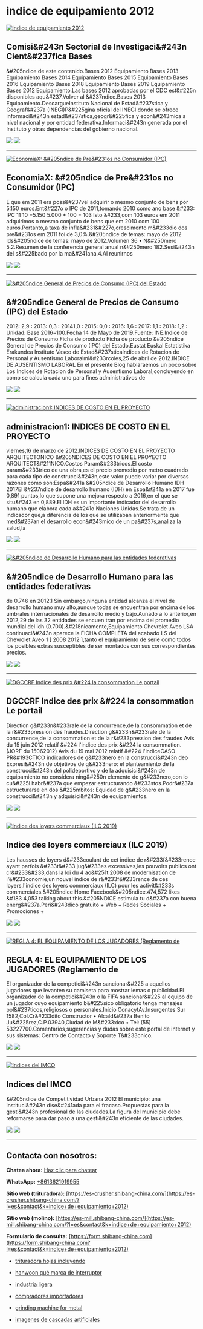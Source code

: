 # indice de equipamiento 2012

<a href="https://swt.shibang-china.com/?l=es&img&k=indice+de+equipamiento+2012" target="_blank">![indice de equipamiento 2012](http://static.shibang-china.com/all-800x300/1162.jpg)</a>

## Comisi&#243n Sectorial de Investigaci&#243n Cient&#237fica Bases
&#205ndice de este contenido.Bases 2012 Equipamiento Bases 2013 Equipamiento Bases 2014 Equipamiento Bases 2015 Equipamiento Bases 2016 Equipamiento Bases 2018 Equipamiento Bases 2019 Equipamiento Bases 2012 Equipamiento.Las bases 2012 aprobadas por el CDC est&#225n disponibles aqu&#237.Volver al &#237ndice.Bases 2013 Equipamiento.DescargueInstituto Nacional de Estad&#237stica y Geograf&#237a (INEGI)P&#225gina oficial del INEGI donde se ofrece informaci&#243n estad&#237stica,geogr&#225fica y econ&#243mica a nivel nacional y por entidad federativa.Informaci&#243n generada por el Instituto y otras dependencias del gobierno nacional.


<a href="https://whatsapp.shibangsoft.com/WhatsApp.php" target="_blank" title="WhatsApp">![](http://static.shibang-china.com/icon/whatsapp.png)</a> <a href="https://swt.shibang-china.com/?l=es&icon&k=indice+de+equipamiento+2012" target="_blank">![](http://static.shibang-china.com/icon/chat-es.png)</a>

---

<a href="https://swt.shibang-china.com/?l=es&img&k=indice+de+equipamiento+2012" target="_blank">![EconomiaX: &#205ndice de Pre&#231os no Consumidor (IPC)](http://static.shibang-china.com/all-800x300/1107.jpg)</a>

## EconomiaX: &#205ndice de Pre&#231os no Consumidor (IPC)
E que em 2011 era poss&#237vel adquirir o mesmo conjunto de bens por 5.150 euros.Ent&#227o o IPC de 2011,tomando 2010 como ano base &#233: IPC 11 10 =5.150 5.000 * 100 = 103 Isto &#233,com 103 euros em 2011 adquirimos o mesmo conjunto de bens que em 2010 com 100 euros.Portanto,a taxa de infla&#231&#227o,crescimento m&#233dio dos pre&#231os em 2011 foi de 3,0%.&#205ndice de temas: mayo de 2012 lds&#205ndice de temas: mayo de 2012.Volumen 36 • N&#250mero 5.2.Resumen de la conferencia general anual n&#250mero 182.Sesi&#243n del s&#225bado por la ma&#241ana.4.Al reunirnos


<a href="https://whatsapp.shibangsoft.com/WhatsApp.php" target="_blank" title="WhatsApp">![](http://static.shibang-china.com/icon/whatsapp.png)</a> <a href="https://swt.shibang-china.com/?l=es&icon&k=indice+de+equipamiento+2012" target="_blank">![](http://static.shibang-china.com/icon/chat-es.png)</a>

---

<a href="https://swt.shibang-china.com/?l=es&img&k=indice+de+equipamiento+2012" target="_blank">![&#205ndice General de Precios de Consumo (IPC) del Estado](http://static.shibang-china.com/all-800x300/620.jpg)</a>

## &#205ndice General de Precios de Consumo (IPC) del Estado
2012: 2,9 : 2013: 0,3 : 20141,0 : 2015: 0,0 : 2016: 1,6 : 2017: 1,1 : 2018: 1,2 : Unidad: Base 2016=100.Fecha 14 de Mayo de 2019.Fuente: INE.Indice de Precios de Consumo.Ficha de producto Ficha de producto &#205ndice General de Precios de Consumo (IPC) del Estado.Eustat Euskal Estatistika Erakundea Instituto Vasco de Estad&#237sticaIndices de Rotacion de Personal y Ausentismo Laboralmi&#233rcoles,25 de abril de 2012.INDICE DE AUSENTISMO LABORAL En el presente Blog hablaraemos un poco sobre Los Indices de Rotacion de Personal y Ausentismo Laboral,concluyendo en como se calcula cada uno para fines administrativos de


<a href="https://whatsapp.shibangsoft.com/WhatsApp.php" target="_blank" title="WhatsApp">![](http://static.shibang-china.com/icon/whatsapp.png)</a> <a href="https://swt.shibang-china.com/?l=es&icon&k=indice+de+equipamiento+2012" target="_blank">![](http://static.shibang-china.com/icon/chat-es.png)</a>

---

<a href="https://swt.shibang-china.com/?l=es&img&k=indice+de+equipamiento+2012" target="_blank">![administracion1: INDICES DE COSTO EN EL PROYECTO](http://static.shibang-china.com/all-800x300/1162.jpg)</a>

## administracion1: INDICES DE COSTO EN EL PROYECTO
viernes,16 de marzo de 2012.INDICES DE COSTO EN EL PROYECTO ARQUITECTONICO &#205NDICES DE COSTO EN EL PROYECTO ARQUITECT&#211NICO.Costos Param&#233tricos.El costo param&#233trico de una obra,es el precio promedio por metro cuadrado para cada tipo de construcci&#243n,este valor puede variar por diversas razones como son:Espa&#241a &#205ndice de Desarrollo Humano IDH 2017El &#237ndice de desarrollo humano (IDH) en Espa&#241a en 2017 fue 0,891 puntos,lo que supone una mejora respecto a 2016,en el que se situ&#243 en 0,889.El IDH es un importante indicador del desarrollo humano que elabora cada a&#241o Naciones Unidas.Se trata de un indicador que,a diferencia de los que se utilizaban anteriormente que med&#237an el desarrollo econ&#243mico de un pa&#237s,analiza la salud,la


<a href="https://whatsapp.shibangsoft.com/WhatsApp.php" target="_blank" title="WhatsApp">![](http://static.shibang-china.com/icon/whatsapp.png)</a> <a href="https://swt.shibang-china.com/?l=es&icon&k=indice+de+equipamiento+2012" target="_blank">![](http://static.shibang-china.com/icon/chat-es.png)</a>

---

<a href="https://swt.shibang-china.com/?l=es&img&k=indice+de+equipamiento+2012" target="_blank">![&#205ndice de Desarrollo Humano para las entidades federativas](http://static.shibang-china.com/all-800x300/1447.jpg)</a>

## &#205ndice de Desarrollo Humano para las entidades federativas
de 0.746 en 2012.1 Sin embargo,ninguna entidad alcanza el nivel de desarrollo humano muy alto,aunque todas se encuentran por encima de los umbrales internacionales de desarrollo medio y bajo.Aunado a lo anterior,en 2012,29 de las 32 entidades se encuen tran por encima del promedio mundial del idh (0.700).&#218nicamente,Equipamiento Chevrolet Aveo LSA continuaci&#243n aparece la FICHA COMPLETA del acabado LS del Chevrolet Aveo 1 [ 2008 2012 ],tanto el equipamiento de serie como todos los posibles extras susceptibles de ser montados con sus correspondientes precios.


<a href="https://whatsapp.shibangsoft.com/WhatsApp.php" target="_blank" title="WhatsApp">![](http://static.shibang-china.com/icon/whatsapp.png)</a> <a href="https://swt.shibang-china.com/?l=es&icon&k=indice+de+equipamiento+2012" target="_blank">![](http://static.shibang-china.com/icon/chat-es.png)</a>

---

<a href="https://swt.shibang-china.com/?l=es&img&k=indice+de+equipamiento+2012" target="_blank">![DGCCRF Indice des prix &#224 la consommation Le portail](http://static.shibang-china.com/all-800x300/441.jpg)</a>

## DGCCRF Indice des prix &#224 la consommation Le portail
Direction g&#233n&#233rale de la concurrence,de la consommation et de la r&#233pression des fraudes.Direction g&#233n&#233rale de la concurrence,de la consommation et de la r&#233pression des fraudes Avis du 15 juin 2012 relatif &#224 l'indice des prix &#224 la consommation.(JORF du 15062012) Avis du 19 mai 2012 relatif &#224 l'indiceCASO PR&#193CTICO indicadores de g&#233nero en la construcci&#243n deo Expresi&#243n de objetivos de g&#233nero: el planteamiento de la construcci&#243n del polideportivo y de la adquisici&#243n de equipamiento no considera ning&#250n elemento de g&#233nero,con lo cu&#225l habr&#237a que empezar estructurando &#233stos.Podr&#237a estructurarse en dos &#225mbitos: Equidad de g&#233nero en la construcci&#243n y adquisici&#243n de equipamientos.


<a href="https://whatsapp.shibangsoft.com/WhatsApp.php" target="_blank" title="WhatsApp">![](http://static.shibang-china.com/icon/whatsapp.png)</a> <a href="https://swt.shibang-china.com/?l=es&icon&k=indice+de+equipamiento+2012" target="_blank">![](http://static.shibang-china.com/icon/chat-es.png)</a>

---

<a href="https://swt.shibang-china.com/?l=es&img&k=indice+de+equipamiento+2012" target="_blank">![Indice des loyers commerciaux (ILC 2019)](http://static.shibang-china.com/all-800x300/717.jpg)</a>

## Indice des loyers commerciaux (ILC 2019)
Les hausses de loyers d&#233coulant de cet indice de r&#233f&#233rence ayant parfois &#233t&#233 jug&#233es excessives,les pouvoirs publics ont cr&#233&#233,dans la loi du 4 ao&#251t 2008 de modernisation de l'&#233conomie,un nouvel indice de r&#233f&#233rence de ces loyers,l'indice des loyers commerciaux (ILC) pour les activit&#233s commerciales.&#205ndice Home Facebook&#205ndice.474,572 likes &#183 4,053 talking about this.&#205NDICE estimula tu d&#237a con buena energ&#237a.Peri&#243dico gratuito + Web + Redes Sociales + Promociones +


<a href="https://whatsapp.shibangsoft.com/WhatsApp.php" target="_blank" title="WhatsApp">![](http://static.shibang-china.com/icon/whatsapp.png)</a> <a href="https://swt.shibang-china.com/?l=es&icon&k=indice+de+equipamiento+2012" target="_blank">![](http://static.shibang-china.com/icon/chat-es.png)</a>

---

<a href="https://swt.shibang-china.com/?l=es&img&k=indice+de+equipamiento+2012" target="_blank">![REGLA 4: EL EQUIPAMIENTO DE LOS JUGADORES (Reglamento de](http://static.shibang-china.com/all-800x300/1380.jpg)</a>

## REGLA 4: EL EQUIPAMIENTO DE LOS JUGADORES (Reglamento de
El organizador de la competici&#243n sancionar&#225 a aquellos jugadores que levanten su camiseta para mostrar lemas o publicidad.El organizador de la competici&#243n o la FIFA sancionar&#225 al equipo de un jugador cuyo equipamiento b&#225sico obligatorio tenga mensajes pol&#237ticos,religiosos o personales.Inicio ConacytAv.Insurgentes Sur 1582,Col.Cr&#233dito Constructor • Alcald&#237a Benito Ju&#225rez,C.P.03940,Ciudad de M&#233xico • Tel: (55) 53227700.Comentarios,sugerencias y dudas sobre este portal de internet y sus sistemas: Centro de Contacto y Soporte T&#233cnico.


<a href="https://whatsapp.shibangsoft.com/WhatsApp.php" target="_blank" title="WhatsApp">![](http://static.shibang-china.com/icon/whatsapp.png)</a> <a href="https://swt.shibang-china.com/?l=es&icon&k=indice+de+equipamiento+2012" target="_blank">![](http://static.shibang-china.com/icon/chat-es.png)</a>

---

<a href="https://swt.shibang-china.com/?l=es&img&k=indice+de+equipamiento+2012" target="_blank">![Indices del IMCO](http://static.shibang-china.com/all-800x300/996.jpg)</a>

## Indices del IMCO
&#205ndice de Competitividad Urbana 2012 El municipio: una instituci&#243n dise&#241ada para el fracaso.Propuestas para la gesti&#243n profesional de las ciudades.La figura del municipio debe reformarse para dar paso a una gesti&#243n eficiente de las ciudades.

<a href="https://whatsapp.shibangsoft.com/WhatsApp.php" target="_blank" title="WhatsApp">![](http://static.shibang-china.com/icon/whatsapp.png)</a> <a href="https://swt.shibang-china.com/?l=es&icon&k=indice+de+equipamiento+2012" target="_blank">![](http://static.shibang-china.com/icon/chat-es.png)</a>

---
## Contacta con nosotros:

**Chatea ahora:** [Haz clic para chatear](https://swt.shibang-china.com?l=es&contact&k=indice+de+equipamiento+2012)

**WhatsApp:**  [+8613621919955](https://whatsapp.shibangsoft.com/WhatsApp.php)

**Sitio web (trituradora):** [https://es-crusher.shibang-china.com/](https://es-crusher.shibang-china.com/?l=es&contact&k=indice+de+equipamiento+2012)

**Sitio web (molino):** [https://es-mill.shibang-china.com/](https://es-mill.shibang-china.com/?l=es&contact&k=indice+de+equipamiento+2012)

**Formulario de consulta:** [https://form.shibang-china.com](https://form.shibang-china.com?l=es&contact&k=indice+de+equipamiento+2012)

* [trituradora hojas incluyendo](../72/trituradora%20hojas%20incluyendo.md)

* [hanwoon qué marca de interruptor](../76/hanwoon%20qu%C3%A9%20marca%20de%20interruptor.md)

* [industria ligera](../79/industria%20ligera.md)

* [compradores importadores](../70/compradores%20importadores.md)

* [grinding machine for metal](../66/grinding%20machine%20for%20metal.md)

* [imagenes de cascadas artificiales](../77/imagenes%20de%20cascadas%20artificiales.md)